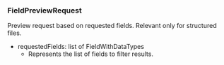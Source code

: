 ### FieldPreviewRequest
Preview request based on requested fields.
Relevant only for structured files.

- requestedFields: list of FieldWithDataTypes
  - Represents the list of fields to filter results.
